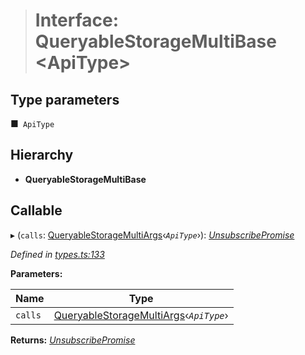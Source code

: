 > # Interface: QueryableStorageMultiBase <**ApiType**>

## Type parameters

■` ApiType`

## Hierarchy

* **QueryableStorageMultiBase**

## Callable

▸ (`calls`: [QueryableStorageMultiArgs](../modules/_types_.md#queryablestoragemultiargs)‹*`ApiType`*›): *[UnsubscribePromise](../modules/_types_.md#unsubscribepromise)*

*Defined in [types.ts:133](https://github.com/polkadot-js/api/blob/ffe1c71/packages/api/src/types.ts#L133)*

**Parameters:**

Name | Type |
------ | ------ |
`calls` | [QueryableStorageMultiArgs](../modules/_types_.md#queryablestoragemultiargs)‹*`ApiType`*› |

**Returns:** *[UnsubscribePromise](../modules/_types_.md#unsubscribepromise)*